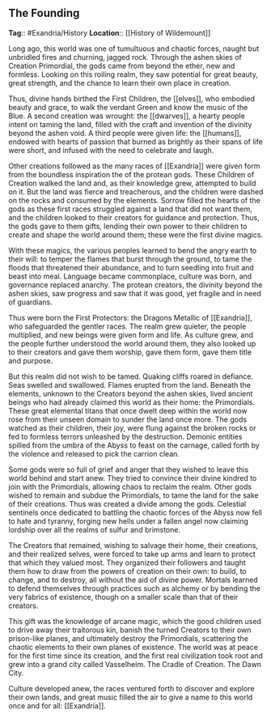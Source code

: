 ## The Founding
**Tag**:: #Exandria/History
**Location**:: [[History of Wildemount]]

Long ago, this world was one of tumultuous and chaotic forces, naught but unbridled fires and churning, jagged rock. Through the ashen skies of Creation Primordial, the gods came from beyond the ether, new and formless. Looking on this roiling realm, they saw potential for great beauty, great strength, and the chance to learn their own place in creation.

Thus, divine hands birthed the First Children, the [[elves]], who embodied beauty and grace, to walk the verdant Green and know the music of the Blue. A second creation was wrought: the [[dwarves]], a hearty people intent on taming the land, filled with the craft and invention of the divinity beyond the ashen void. A third people were given life: the [[humans]], endowed with hearts of passion that burned as brightly as their spans of life were short, and infused with the need to celebrate and laugh.

Other creations followed as the many races of [[Exandria]] were given form from the boundless inspiration the of the protean gods. These Children of Creation walked the land and, as their knowledge grew, attempted to build on it. But the land was fierce and treacherous, and the children were dashed on the rocks and consumed by the elements. Sorrow filled the hearts of the gods as these first races struggled against a land that did not want them, and the children looked to their creators for guidance and protection. Thus, the gods gave to them gifts, lending their own power to their children to create and shape the world around them; these were the first divine magics.

With these magics, the various peoples learned to bend the angry earth to their will: to temper the flames that burst through the ground, to tame the floods that threatened their abundance, and to turn seedling into fruit and beast into meal. Language became commonplace, culture was born, and governance replaced anarchy. The protean creators, the divinity beyond the ashen skies, saw progress and saw that it was good, yet fragile and in need of guardians.

Thus were born the First Protectors: the Dragons Metallic of [[Exandria]], who safeguarded the gentler races. The realm grew quieter, the people multiplied, and new beings were given form and life. As culture grew, and the people further understood the world around them, they also looked up to their creators and gave them worship, gave them form, gave them title and purpose.

But this realm did not wish to be tamed. Quaking cliffs roared in defiance. Seas swelled and swallowed. Flames erupted from the land. Beneath the elements, unknown to the Creators beyond the ashen skies, lived ancient beings who had already claimed this world as their home: the Primordials. These great elemental titans that once dwelt deep within the world now rose from their unseen domain to sunder the land once more. The gods watched as their children, their joy, were flung against the broken rocks or fed to formless terrors unleashed by the destruction. Demonic entities spilled from the umbra of the Abyss to feast on the carnage, called forth by the violence and released to pick the carrion clean.

Some gods were so full of grief and anger that they wished to leave this world behind and start anew. They tried to convince their divine kindred to join with the Primordials, allowing chaos to reclaim the realm. Other gods wished to remain and subdue the Primordials, to tame the land for the sake of their creations. Thus was created a divide among the gods. Celestial sentinels once dedicated to battling the chaotic forces of the Abyss now fell to hate and tyranny, forging new hells under a fallen angel now claiming lordship over all the realms of sulfur and brimstone.

The Creators that remained, wishing to salvage their home, their creations, and their realized selves, were forced to take up arms and learn to protect that which they valued most. They organized their followers and taught them how to draw from the powers of creation on their own: to build, to change, and to destroy, all without the aid of divine power. Mortals learned to defend themselves through practices such as alchemy or by bending the very fabrics of existence, though on a smaller scale than that of their creators.

This gift was the knowledge of arcane magic, which the good children used to drive away their traitorous kin, banish the turned Creators to their own prison-like planes, and ultimately destroy the Primordials, scattering the chaotic elements to their own planes of existence. The world was at peace for the first time since its creation, and the first real civilization took root and grew into a grand city called Vasselheim. The Cradle of Creation. The Dawn City.

Culture developed anew, the races ventured forth to discover and explore their own lands, and great music filled the air to give a name to this world once and for all: [[Exandria]].